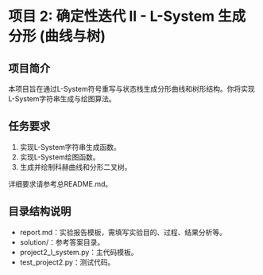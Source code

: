 # 项目 2: 确定性迭代 II - L-System 生成分形 (曲线与树)

## 项目简介
本项目旨在通过L-System符号重写与状态栈生成分形曲线和树形结构。你将实现L-System字符串生成与绘图算法。

## 任务要求
1. 实现L-System字符串生成函数。
2. 实现L-System绘图函数。
3. 生成并绘制科赫曲线和分形二叉树。

详细要求请参考总README.md。

## 目录结构说明
- report.md：实验报告模板，需填写实验目的、过程、结果分析等。
- solution/：参考答案目录。
- project2_l_system.py：主代码模板。
- test_project2.py：测试代码。